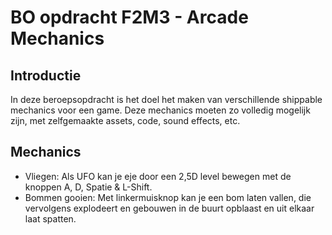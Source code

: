 # BO opdracht F2M3 - Arcade Mechanics

## Introductie
In deze beroepsopdracht is het doel het maken van verschillende shippable mechanics voor een game. Deze mechanics moeten zo volledig mogelijk zijn, met zelfgemaakte assets, code, sound effects, etc.

## Mechanics

* Vliegen: Als UFO kan je eje door een 2,5D level bewegen met de knoppen A, D, Spatie & L-Shift.
* Bommen gooien: Met linkermuisknop kan je een bom laten vallen, die vervolgens explodeert en gebouwen in de buurt opblaast en uit elkaar laat spatten.